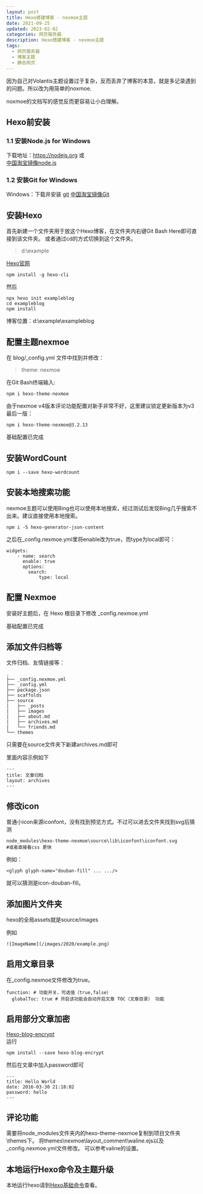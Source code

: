 ```yaml
---
layout: post
title: Hexo搭建博客 - nexmoe主题
date: 2021-09-25
updated: 2023-02-02
categories: 网页服务器
description: Hexo搭建博客 - nexmoe主题
tags:
  - 网页服务器
  - 博客主题
  - 静态网页
---
```


因为自己对Volantis主题设置过于复杂，反而丢弃了博客的本意，就是多记录遇到的问题。所以改为用简单的noxmoe.

noxmoe的文档写的感觉反而更容易让小白理解。

## Hexo前安装 
### 1.1 安装Node.js for Windows
下载地址：<https://nodejs.org> 或  
[中国淘宝镜像node.js](https://npm.taobao.org/mirrors/node)

### 1.2 安装Git for Windows
Windows：下载并安装 [git](https://git-scm.com/download/win) 
[中国淘宝镜像Git](https://npm.taobao.org/mirrors/git-for-windows/)  

## 安装Hexo
首先新建一个文件夹用于放这个Hexo博客，在文件夹内右键Git Bash Here即可直接到该文件夹。
或者通过cd的方式切换到这个文件夹。
> d:\example

[Hexo官网](https://hexo.io/zh-cn/docs/)

```
npm install -g hexo-cli
```

然后

```
npx hexo init exampleblog
cd exampleblog
npm install
```
博客位置：d:\example\exampleblog  


## 配置主题nexmoe

在 blog/_config.yml 文件中找到并修改： 
> theme: nexmoe

在Git Bash终端输入:
```
npm i hexo-theme-nexmoe
```
由于nexmoe v4版本评论功能配置对新手非常不好，这里建议锁定更新版本为v3最后一版：

```
npm i hexo-theme-nexmoe@3.2.13
```

基础配置已完成

## 安装WordCount
```
npm i --save hexo-wordcount
```

## 安装本地搜索功能
nexmoe主题可以使用Bing也可以使用本地搜索，经过测试后发现Bing几乎搜索不出来。建议直接使用本地搜索。
```
npm i -S hexo-generator-json-content
```
之后在_config.nexmoe.yml里将enable改为true，而type为local即可：
```
widgets:
    - name: search
      enable: true
      options: 
        search: 
            type: local
```


  
## 配置 Nexmoe
安装好主题后，在 Hexo 根目录下修改 _config.nexmoe.yml

基础配置已完成


## 添加文件归档等
文件归档、友情链接等：
```
.
├── _config.nexmoe.yml
├── _config.yml
├── package.json
├── scaffolds
├── source
|   ├── _posts
|   ├── images
|   ├── about.md
|   ├── archives.md
|   └── friends.md 
└── themes
```
只需要在source文件夹下新建archives.md即可

里面内容示例如下
```
---
title: 文章归档
layout: archives
---
```
## 修改icon
普通小icon来源iconfont，没有找到预览方式。不过可以进去文件夹找到svg后猜测  

```
node_modules\hexo-theme-nexmoe\source\lib\iconfont\iconfont.svg
#或者直接看css 更快
```
  
例如：
```
<glyph glyph-name="douban-fill" ... .../>
```
就可以猜测是icon-douban-fill。


## 添加图片文件夹

hexo的全局assets就是source/images

例如
```
![ImageName](/images/2020/example.png)  
```


## 启用文章目录
在_config.nexmoe文件修改为true。
```
function: # 功能开关，可选值（true,false）
  globalToc: true # 开启该功能会自动开启文章 TOC（文章目录） 功能
```

## 启用部分文章加密
[Hexo-blog-encrypt](https://github.com/D0n9X1n/hexo-blog-encrypt)  
运行
```
npm install --save hexo-blog-encrypt
```

然后在文章中加入password即可
```
---
title: Hello World
date: 2016-03-30 21:18:02
password: hello
---
```

## 评论功能
需要将node_modules文件夹内的hexo-theme-nexmoe复制到项目文件夹\themes下。
将themes\nexmoe\layout\_comment\waline.ejs以及_config.nexmoe.yml文件修改。
可以参考valine的设置。

## 本地运行Hexo命令及主题升级
本地运行hexo请到[Hexo基础命令](/2021/09/26/2021-09-26-Hexo-Update-Theme-Update)查看。